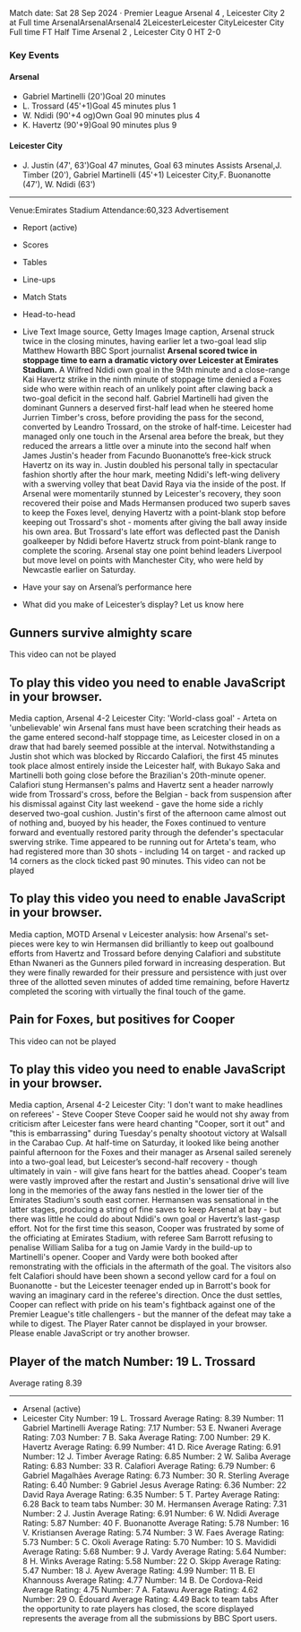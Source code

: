 Match date: Sat 28 Sep 2024
‧
Premier League
Arsenal 4 , Leicester City 2 at Full time
ArsenalArsenalArsenal4
2LeicesterLeicester CityLeicester City
Full time
FT
Half Time Arsenal 2 , Leicester City 0
HT 2-0
### Key Events
#### Arsenal
-   Gabriel Martinelli (20')Goal 20 minutes
-   L. Trossard (45'+1)Goal 45 minutes plus 1
-   W. Ndidi (90'+4 og)Own Goal 90 minutes plus 4
-   K. Havertz (90'+9)Goal 90 minutes plus 9
#### Leicester City
-   J. Justin (47', 63')Goal 47 minutes, Goal 63 minutes
Assists
Arsenal,J. Timber (20'), Gabriel Martinelli (45'+1)
Leicester City,F. Buonanotte (47'), W. Ndidi (63')
___
Venue:Emirates Stadium
Attendance:60,323
Advertisement
-   Report (active)
-   Scores
-   Tables
-   Line-ups
-   Match Stats
-   Head-to-head
-   Live Text
Image source, Getty Images
Image caption,
Arsenal struck twice in the closing minutes, having earlier let a two-goal lead slip
Matthew Howarth
BBC Sport journalist
**Arsenal scored twice in stoppage time to earn a dramatic victory over Leicester at Emirates Stadium.**
A Wilfred Ndidi own goal in the 94th minute and a close-range Kai Havertz strike in the ninth minute of stoppage time denied a Foxes side who were within reach of an unlikely point after clawing back a two-goal deficit in the second half.
Gabriel Martinelli had given the dominant Gunners a deserved first-half lead when he steered home Jurrien Timber's cross, before providing the pass for the second, converted by Leandro Trossard, on the stroke of half-time.
Leicester had managed only one touch in the Arsenal area before the break, but they reduced the arrears a little over a minute into the second half when James Justin's header from Facundo Buonanotte’s free-kick struck Havertz on its way in.
Justin doubled his personal tally in spectacular fashion shortly after the hour mark, meeting Ndidi's left-wing delivery with a swerving volley that beat David Raya via the inside of the post.
If Arsenal were momentarily stunned by Leicester's recovery, they soon recovered their poise and Mads Hermansen produced two superb saves to keep the Foxes level, denying Havertz with a point-blank stop before keeping out Trossard's shot - moments after giving the ball away inside his own area.
But Trossard's late effort was deflected past the Danish goalkeeper by Ndidi before Havertz struck from point-blank range to complete the scoring.
Arsenal stay one point behind leaders Liverpool but move level on points with Manchester City, who were held by Newcastle earlier on Saturday.
-   Have your say on Arsenal’s performance here
    
-   What did you make of Leicester’s display? Let us know here
    
## Gunners survive almighty scare
This video can not be played
## To play this video you need to enable JavaScript in your browser.
Media caption,
Arsenal 4-2 Leicester City: 'World-class goal' - Arteta on 'unbelievable' win
Arsenal fans must have been scratching their heads as the game entered second-half stoppage time, as Leicester closed in on a draw that had barely seemed possible at the interval.
Notwithstanding a Justin shot which was blocked by Riccardo Calafiori, the first 45 minutes took place almost entirely inside the Leicester half, with Bukayo Saka and Martinelli both going close before the Brazilian's 20th-minute opener.
Calafiori stung Hermansen's palms and Havertz sent a header narrowly wide from Trossard's cross, before the Belgian - back from suspension after his dismissal against City last weekend - gave the home side a richly deserved two-goal cushion.
Justin's first of the afternoon came almost out of nothing and, buoyed by his header, the Foxes continued to venture forward and eventually restored parity through the defender's spectacular swerving strike.
Time appeared to be running out for Arteta's team, who had registered more than 30 shots - including 14 on target - and racked up 14 corners as the clock ticked past 90 minutes.
This video can not be played
## To play this video you need to enable JavaScript in your browser.
Media caption,
MOTD Arsenal v Leicester analysis: how Arsenal's set-pieces were key to win
Hermansen did brilliantly to keep out goalbound efforts from Havertz and Trossard before denying Calafiori and substitute Ethan Nwaneri as the Gunners piled forward in increasing desperation.
But they were finally rewarded for their pressure and persistence with just over three of the allotted seven minutes of added time remaining, before Havertz completed the scoring with virtually the final touch of the game.
## Pain for Foxes, but positives for Cooper
This video can not be played
## To play this video you need to enable JavaScript in your browser.
Media caption,
Arsenal 4-2 Leicester City: 'I don't want to make headlines on referees' - Steve Cooper
Steve Cooper said he would not shy away from criticism after Leicester fans were heard chanting "Cooper, sort it out" and "this is embarrassing" during Tuesday's penalty shootout victory at Walsall in the Carabao Cup.
At half-time on Saturday, it looked like being another painful afternoon for the Foxes and their manager as Arsenal sailed serenely into a two-goal lead, but Leicester’s second-half recovery - though ultimately in vain - will give fans heart for the battles ahead.
Cooper's team were vastly improved after the restart and Justin's sensational drive will live long in the memories of the away fans nestled in the lower tier of the Emirates Stadium's south east corner.
Hermansen was sensational in the latter stages, producing a string of fine saves to keep Arsenal at bay - but there was little he could do about Ndidi's own goal or Havertz’s last-gasp effort.
Not for the first time this season, Cooper was frustrated by some of the officiating at Emirates Stadium, with referee Sam Barrott refusing to penalise William Saliba for a tug on Jamie Vardy in the build-up to Martinelli's opener.
Cooper and Vardy were both booked after remonstrating with the officials in the aftermath of the goal.
The visitors also felt Calafiori should have been shown a second yellow card for a foul on Buonanotte - but the Leicester teenager ended up in Barrott's book for waving an imaginary card in the referee's direction.
Once the dust settles, Cooper can reflect with pride on his team's fightback against one of the Premier League's title challengers - but the manner of the defeat may take a while to digest.
The Player Rater cannot be displayed in your browser. Please enable JavaScript or try another browser.
## Player of the match Number: 19 L. Trossard
Average rating 8.39
___
-   Arsenal (active)
-   Leicester City
Number: 19 L. Trossard
Average Rating: 8.39
Number: 11 Gabriel Martinelli
Average Rating: 7.17
Number: 53 E. Nwaneri
Average Rating: 7.03
Number: 7 B. Saka
Average Rating: 7.00
Number: 29 K. Havertz
Average Rating: 6.99
Number: 41 D. Rice
Average Rating: 6.91
Number: 12 J. Timber
Average Rating: 6.85
Number: 2 W. Saliba
Average Rating: 6.83
Number: 33 R. Calafiori
Average Rating: 6.79
Number: 6 Gabriel Magalhães
Average Rating: 6.73
Number: 30 R. Sterling
Average Rating: 6.40
Number: 9 Gabriel Jesus
Average Rating: 6.36
Number: 22 David Raya
Average Rating: 6.35
Number: 5 T. Partey
Average Rating: 6.28
Back to team tabs
Number: 30 M. Hermansen
Average Rating: 7.31
Number: 2 J. Justin
Average Rating: 6.91
Number: 6 W. Ndidi
Average Rating: 5.87
Number: 40 F. Buonanotte
Average Rating: 5.78
Number: 16 V. Kristiansen
Average Rating: 5.74
Number: 3 W. Faes
Average Rating: 5.73
Number: 5 C. Okoli
Average Rating: 5.70
Number: 10 S. Mavididi
Average Rating: 5.68
Number: 9 J. Vardy
Average Rating: 5.64
Number: 8 H. Winks
Average Rating: 5.58
Number: 22 O. Skipp
Average Rating: 5.47
Number: 18 J. Ayew
Average Rating: 4.99
Number: 11 B. El Khannouss
Average Rating: 4.77
Number: 14 B. De Cordova-Reid
Average Rating: 4.75
Number: 7 A. Fatawu
Average Rating: 4.62
Number: 29 O. Édouard
Average Rating: 4.49
Back to team tabs
After the opportunity to rate players has closed, the score displayed represents the average from all the submissions by BBC Sport users.